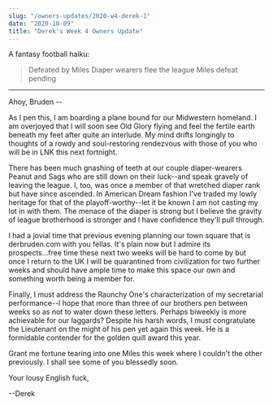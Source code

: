 ```yaml
---
slug: "/owners-updates/2020-w4-derek-1"
date: "2020-10-09"
title: "Derek's Week 4 Owners Update"
---
```


A fantasy football haiku:

> Defeated by Miles
> Diaper wearers flee the league
> Miles defeat pending

---

Ahoy, Bruden --

As I pen this, I am boarding a plane bound for our Midwestern homeland. I am overjoyed that I will soon see Old Glory flying and feel the fertile earth beneath my feet after quite an interlude. My mind drifts longingly to thoughts of a rowdy and soul-restoring rendezvous with those of you who will be in LNK this next fortnight.

There has been much gnashing of teeth at our couple diaper-wearers Peanut and Sags who are still down on their luck--and speak gravely of leaving the league. I, too, was once a member of that wretched diaper rank but have since ascended. In American Dream fashion I've traded my lowly heritage for that of the playoff-worthy--let it be known I am not casting my lot in with them. The menace of the diaper is strong but I believe the gravity of league brotherhood is stronger and I have confidence they'll pull through.

I had a jovial time that previous evening planning our town square that is derbruden.com with you fellas. It's plain now but I admire its prospects...free time these next two weeks will be hard to come by but once I return to the UK I will be quarantined from civilization for two further weeks and should have ample time to make this space our own and something worth being a member for.

Finally, I must address the Raunchy One's characterization of my secretarial performance--I hope that more than three of our brothers pen between weeks so as not to water down these letters. Perhaps biweekly is more achievable for our laggards? Despite his harsh words, I must congratulate the Lieutenant on the might of his pen yet again this week. He is a formidable contender for the golden quill award this year.

Grant me fortune tearing into one Miles this week where I couldn't the other previously. I shall see some of you blessedly soon.

Your lousy English fuck,

--Derek
